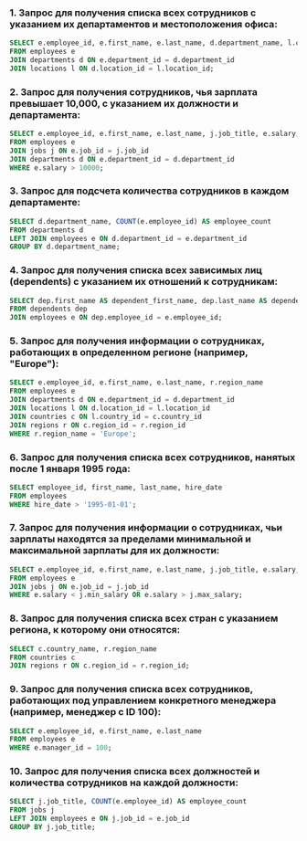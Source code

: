 ### 1. **Запрос для получения списка всех сотрудников с указанием их департаментов и местоположения офиса**:
```sql
SELECT e.employee_id, e.first_name, e.last_name, d.department_name, l.city, l.street_address
FROM employees e
JOIN departments d ON e.department_id = d.department_id
JOIN locations l ON d.location_id = l.location_id;
```

### 2. **Запрос для получения сотрудников, чья зарплата превышает 10,000, с указанием их должности и департамента**:
```sql
SELECT e.employee_id, e.first_name, e.last_name, j.job_title, e.salary, d.department_name
FROM employees e
JOIN jobs j ON e.job_id = j.job_id
JOIN departments d ON e.department_id = d.department_id
WHERE e.salary > 10000;
```

### 3. **Запрос для подсчета количества сотрудников в каждом департаменте**:
```sql
SELECT d.department_name, COUNT(e.employee_id) AS employee_count
FROM departments d
LEFT JOIN employees e ON d.department_id = e.department_id
GROUP BY d.department_name;
```

### 4. **Запрос для получения списка всех зависимых лиц (dependents) с указанием их отношений к сотрудникам**:
```sql
SELECT dep.first_name AS dependent_first_name, dep.last_name AS dependent_last_name, dep.relationship, e.first_name AS employee_first_name, e.last_name AS employee_last_name
FROM dependents dep
JOIN employees e ON dep.employee_id = e.employee_id;
```

### 5. **Запрос для получения информации о сотрудниках, работающих в определенном регионе (например, "Europe")**:
```sql
SELECT e.employee_id, e.first_name, e.last_name, r.region_name
FROM employees e
JOIN departments d ON e.department_id = d.department_id
JOIN locations l ON d.location_id = l.location_id
JOIN countries c ON l.country_id = c.country_id
JOIN regions r ON c.region_id = r.region_id
WHERE r.region_name = 'Europe';
```

### 6. **Запрос для получения списка всех сотрудников, нанятых после 1 января 1995 года**:
```sql
SELECT employee_id, first_name, last_name, hire_date
FROM employees
WHERE hire_date > '1995-01-01';
```

### 7. **Запрос для получения информации о сотрудниках, чьи зарплаты находятся за пределами минимальной и максимальной зарплаты для их должности**:
```sql
SELECT e.employee_id, e.first_name, e.last_name, j.job_title, e.salary, j.min_salary, j.max_salary
FROM employees e
JOIN jobs j ON e.job_id = j.job_id
WHERE e.salary < j.min_salary OR e.salary > j.max_salary;
```

### 8. **Запрос для получения списка всех стран с указанием региона, к которому они относятся**:
```sql
SELECT c.country_name, r.region_name
FROM countries c
JOIN regions r ON c.region_id = r.region_id;
```

### 9. **Запрос для получения списка всех сотрудников, работающих под управлением конкретного менеджера (например, менеджер с ID 100)**:
```sql
SELECT e.employee_id, e.first_name, e.last_name
FROM employees e
WHERE e.manager_id = 100;
```

### 10. **Запрос для получения списка всех должностей и количества сотрудников на каждой должности**:
```sql
SELECT j.job_title, COUNT(e.employee_id) AS employee_count
FROM jobs j
LEFT JOIN employees e ON j.job_id = e.job_id
GROUP BY j.job_title;
```
